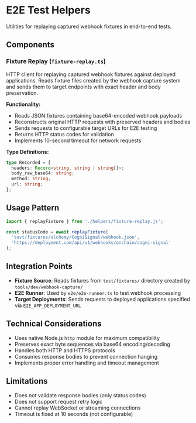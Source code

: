 # E2E Test Helpers

Utilities for replaying captured webhook fixtures in end-to-end tests.

## Components

### Fixture Replay (`fixture-replay.ts`)
HTTP client for replaying captured webhook fixtures against deployed applications. Reads fixture files created by the webhook capture system and sends them to target endpoints with exact header and body preservation.

**Functionality:**
- Reads JSON fixtures containing base64-encoded webhook payloads
- Reconstructs original HTTP requests with preserved headers and bodies
- Sends requests to configurable target URLs for E2E testing
- Returns HTTP status codes for validation
- Implements 10-second timeout for network requests

**Type Definitions:**
```typescript
type Recorded = {
  headers: Record<string, string | string[]>;
  body_raw_base64: string;
  method: string;
  url: string;
};
```

## Usage Pattern
```typescript
import { replayFixture } from './helpers/fixture-replay.js';

const statusCode = await replayFixture(
  'test/fixtures/alchemy/CogniSignal/webhook.json',
  'https://deployment.com/api/v1/webhooks/onchain/cogni-signal'
);
```

## Integration Points
- **Fixture Source**: Reads fixtures from `test/fixtures/` directory created by `tools/dev/webhook-capture/`
- **E2E Runner**: Used by `e2e/e2e-runner.ts` to test webhook processing
- **Target Deployments**: Sends requests to deployed applications specified via `E2E_APP_DEPLOYMENT_URL`

## Technical Considerations
- Uses native Node.js `http` module for maximum compatibility
- Preserves exact byte sequences via base64 encoding/decoding
- Handles both HTTP and HTTPS protocols
- Consumes response bodies to prevent connection hanging
- Implements proper error handling and timeout management

## Limitations
- Does not validate response bodies (only status codes)
- Does not support request retry logic
- Cannot replay WebSocket or streaming connections
- Timeout is fixed at 10 seconds (not configurable)